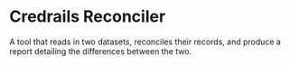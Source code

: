 # Credrails Reconciler

A tool that reads in two datasets, reconciles their records, and
produce a report detailing the differences between the two.
